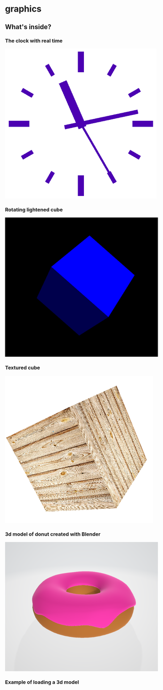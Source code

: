 # graphics
## What's inside?
### The clock with real time
![image alt](https://github.com/radishka/graphics/blob/master/graphics/images/clock.PNG)
### Rotating lightened cube
![image alt](https://github.com/radishka/graphics/blob/master/graphics/images/lightning.PNG)
### Textured cube
![image alt](https://github.com/radishka/graphics/blob/master/graphics/images/texture.PNG)
### 3d model of donut created with Blender
![image alt](https://github.com/radishka/graphics/blob/master/graphics/images/donut.PNG)
### Example of loading a 3d model

